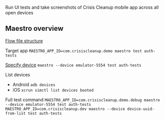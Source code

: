 Run UI tests and take screenshots of Crisis Cleanup mobile app across all open devices

## Maestro overview

[Flow file structure](https://maestro.mobile.dev/api-reference/configuration/flow-configuration)

Target app
`MAESTRO_APP_ID=com.crisiscleanup.demo maestro test auth-tests`

[Specify device](https://maestro.mobile.dev/advanced/specify-a-device)
`maestro --device emulator-5554 test auth-tests`

List devices

- Android `adb devices`
- iOS `xcrun simctl list devices booted`

Full test command
`MAESTRO_APP_ID=com.crisiscleanup.demo.debug maestro --device emulator-5554 test auth-tests`
`MAESTRO_APP_ID=com.crisiscleanup.dev maestro --device device-uuid-from-list test auth-tests`
